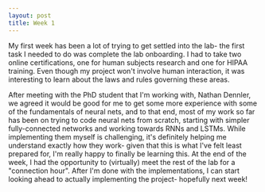 ```yaml
---
layout: post
title: Week 1
---
```


My first week has been a lot of trying to get settled into the lab- the first task I needed to do was complete the lab onboarding. I had to take two online certifications, one for human subjects research and one for HIPAA training. Even though my project won't involve human interaction, it was interesting to learn about the laws and rules governing these areas.

After meeting with the PhD student that I'm working with, Nathan Dennler, we agreed it would be good for me to get some more experience with some of the fundamentals of neural nets, and to that end, most of my work so far has been on trying to code neural nets from scratch, starting with simpler fully-connected networks and working towards RNNs and LSTMs. While implementing them myself is challenging, it's definitely helping me understand exactly how they work- given that this is what I've felt least prepared for, I'm really happy to finally be learning this. At the end of the week, I had the opportunity to (virtually) meet the rest of the lab for a "connection hour". After I'm done with the implementations, I can start looking ahead to actually implementing the project- hopefully next week!
